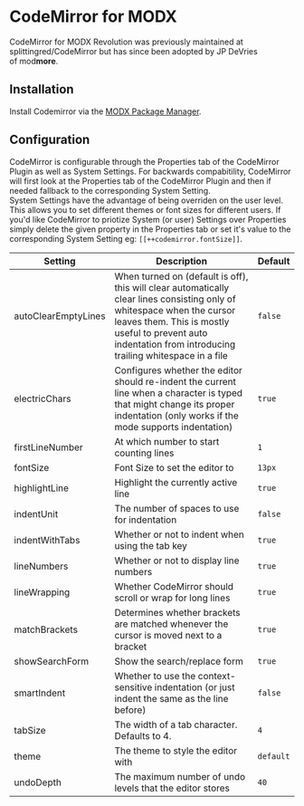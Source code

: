 # CodeMirror for MODX

CodeMirror for MODX&nbsp;Revolution was previously maintained at splittingred/CodeMirror but has since been adopted by JP&nbsp;DeVries of&nbsp;mod<b>more</b>.

## Installation
Install Codemirror via the [MODX&nbsp;Package&nbsp;Manager](http://modx.com/extras/package/codemirror).

## Configuration
CodeMirror is configurable through the Properties tab of the CodeMirror Plugin as well as System Settings. For backwards compabitility, CodeMirror will first look at the Properties tab of the CodeMirror Plugin and then if needed fallback to the corresponding System&nbsp;Setting.  
System Settings have the advantage of being overriden on the user level. This allows you to set different themes or font sizes for different users. If you'd like CodeMirror to priotize System (or user) Settings over Properties simply delete the given property in the Properties tab or set it's value to the corresponding System Setting eg:&nbsp;`[[++codemirror.fontSize]]`.

| Setting  | Description | Default |
| ------------- | ------------- | ------------- |
| autoClearEmptyLines  | When turned on (default is off), this will clear automatically clear lines consisting only of whitespace when the cursor leaves them. This is mostly useful to prevent auto indentation from introducing trailing whitespace in a file  | `false`
| electricChars  | Configures whether the editor should re-indent the current line when a character is typed that might change its proper indentation (only works if the mode supports indentation)  | `true`
| firstLineNumber  | At which number to start counting lines  | `1`
| fontSize  | Font Size to set the editor to  | `13px`
| highlightLine  | Highlight the currently active line  | `true`
| indentUnit  | The number of spaces to use for indentation  | `false`
| indentWithTabs  | Whether or not to indent when using the tab key  | `true`
| lineNumbers  | Whether or not to display line numbers  | `true`
| lineWrapping  | Whether CodeMirror should scroll or wrap for long lines  | `true`
| matchBrackets  | Determines whether brackets are matched whenever the cursor is moved next to a bracket  | `true`
| showSearchForm  | Show the search/replace form  | `true`
| smartIndent  | Whether to use the context-sensitive indentation (or just indent the same as the line before)  | `false`
| tabSize  | The width of a tab character. Defaults to 4.  | `4`
| theme  | The theme to style the editor with  | `default`
| undoDepth  | The maximum number of undo levels that the editor stores  | `40`
